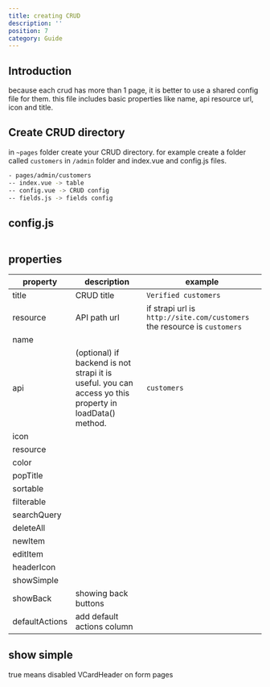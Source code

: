 ```yaml
---
title: creating CRUD
description: ''
position: 7
category: Guide
---
```


## Introduction

because each crud has more than 1 page, it is better to use a shared config file for them. this file includes basic properties like name, api resource url, icon and title.

## Create CRUD directory
in `~pages` folder create your CRUD directory. for example create a folder called `customers` in `/admin` folder and index.vue and config.js files.
```bash
- pages/admin/customers
-- index.vue -> table
-- config.vue -> CRUD config
-- fields.js -> fields config
```
## config.js

```js['config.js']

```

## properties

| property  |  description | example  |  
|---|---|---|
|  title |  CRUD title | `Verified customers`  |  
| resource  | API path url  | if strapi url is `http://site.com/customers` the resource is `customers`  |
| name  |   |   |   |
| api  | (optional) if backend is not strapi it is useful. you can access yo this property in loadData() method. |  `customers`  |
| icon  |   |   |   |
| resource  |   |   |   |
| color  |   |   |   |
| popTitle  |   |   |   |
| sortable  |   |   |   |
| filterable  |   |   |   |
| searchQuery  |   |   |   |
| deleteAll  |   |   |   |
| newItem  |   |   |   |
| editItem  |   |   |   |
| headerIcon  |   |   |   |
| showSimple  |   |   |   |
| showBack  | showing back buttons |   |   |
| defaultActions  | add default actions column |   |   |

## show simple 
true means disabled VCardHeader on form pages

